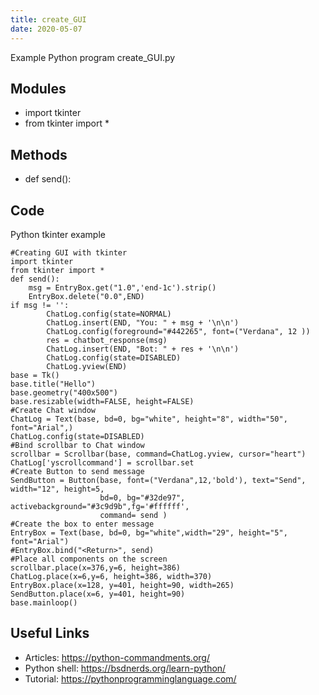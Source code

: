 ```yaml
---
title: create_GUI
date: 2020-05-07
---
```

Example Python program create_GUI.py

## Modules

* import tkinter
* from tkinter import *

## Methods

* def send():

## Code

Python tkinter example

    #Creating GUI with tkinter
    import tkinter
    from tkinter import *
    def send():
        msg = EntryBox.get("1.0",'end-1c').strip()
        EntryBox.delete("0.0",END)
    if msg != '':
            ChatLog.config(state=NORMAL)
            ChatLog.insert(END, "You: " + msg + '\n\n')
            ChatLog.config(foreground="#442265", font=("Verdana", 12 ))
            res = chatbot_response(msg)
            ChatLog.insert(END, "Bot: " + res + '\n\n')
            ChatLog.config(state=DISABLED)
            ChatLog.yview(END)
    base = Tk()
    base.title("Hello")
    base.geometry("400x500")
    base.resizable(width=FALSE, height=FALSE)
    #Create Chat window
    ChatLog = Text(base, bd=0, bg="white", height="8", width="50", font="Arial",)
    ChatLog.config(state=DISABLED)
    #Bind scrollbar to Chat window
    scrollbar = Scrollbar(base, command=ChatLog.yview, cursor="heart")
    ChatLog['yscrollcommand'] = scrollbar.set
    #Create Button to send message
    SendButton = Button(base, font=("Verdana",12,'bold'), text="Send", width="12", height=5,
                        bd=0, bg="#32de97", activebackground="#3c9d9b",fg='#ffffff',
                        command= send )
    #Create the box to enter message
    EntryBox = Text(base, bd=0, bg="white",width="29", height="5", font="Arial")
    #EntryBox.bind("<Return>", send)
    #Place all components on the screen
    scrollbar.place(x=376,y=6, height=386)
    ChatLog.place(x=6,y=6, height=386, width=370)
    EntryBox.place(x=128, y=401, height=90, width=265)
    SendButton.place(x=6, y=401, height=90)
    base.mainloop()

## Useful Links

- Articles: https://python-commandments.org/
- Python shell: https://bsdnerds.org/learn-python/
- Tutorial: https://pythonprogramminglanguage.com/
